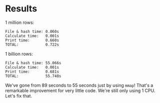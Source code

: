 # Results

1 million rows:

```
File & hash time: 0.060s
Calculate time:   0.001s
Print time:       0.660s
TOTAL:            0.722s
```

1 billion rows:

```
File & hash time: 55.066s
Calculate time:   0.001s
Print time:       0.681s
TOTAL:            55.748s
```

We've gone from 89 seconds to 55 seconds just by using `mmap`! That's a remarkable improvement for
very little code. We're still only using 1 CPU. Let's fix that.
